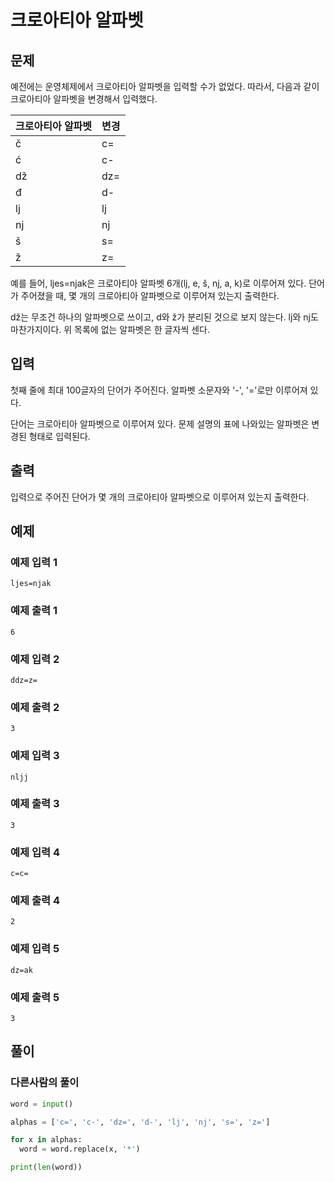 # 크로아티아 알파벳

## 문제
예전에는 운영체제에서 크로아티아 알파벳을 입력할 수가 없었다. 따라서, 다음과 같이 크로아티아 알파벳을 변경해서 입력했다.

| 크로아티아 알파벳 | 변경 |
| --- | --- |
| č | c= |
| ć | c- |
| dž | dz= |
| đ | d- |
| lj | lj |
| nj | nj |
| š | s= |
| ž | z= |

예를 들어, ljes=njak은 크로아티아 알파벳 6개(lj, e, š, nj, a, k)로 이루어져 있다. 단어가 주어졌을 때, 몇 개의 크로아티아 알파벳으로 이루어져 있는지 출력한다.

dž는 무조건 하나의 알파벳으로 쓰이고, d와 ž가 분리된 것으로 보지 않는다. lj와 nj도 마찬가지이다. 위 목록에 없는 알파벳은 한 글자씩 센다.

## 입력
첫째 줄에 최대 100글자의 단어가 주어진다. 알파벳 소문자와 '-', '='로만 이루어져 있다.

단어는 크로아티아 알파벳으로 이루어져 있다. 문제 설명의 표에 나와있는 알파벳은 변경된 형태로 입력된다.

## 출력
입력으로 주어진 단어가 몇 개의 크로아티아 알파벳으로 이루어져 있는지 출력한다.

## 예제
### 예제 입력 1

```
ljes=njak

```

### 예제 출력 1

```
6

```

### 예제 입력 2

```
ddz=z=

```

### 예제 출력 2

```
3

```

### 예제 입력 3

```
nljj

```

### 예제 출력 3

```
3

```

### 예제 입력 4

```
c=c=

```

### 예제 출력 4

```
2

```

### 예제 입력 5

```
dz=ak

```

### 예제 출력 5

```
3
```

## 풀이
### 다른사람의 풀이

```python
word = input()

alphas = ['c=', 'c-', 'dz=', 'd-', 'lj', 'nj', 's=', 'z=']

for x in alphas:
  word = word.replace(x, '*')

print(len(word))
```